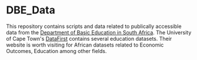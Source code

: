 # DBE_Data
This repository contains scripts and data related to publically accessible data from the [Department of Basic Education in South Africa](https://www.education.gov.za/). The University of Cape Town's [DataFirst](https://www.datafirst.uct.ac.za/) contains several education datasets.
Their website is worth visiting for African datasets related to Economic Outcomes, Education among other fields.


